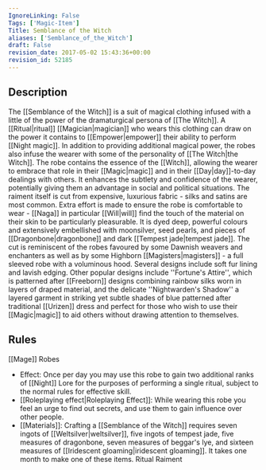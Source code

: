 ```yaml
---
IgnoreLinking: False
Tags: ['Magic-Item']
Title: Semblance of the Witch
aliases: ['Semblance_of_the_Witch']
draft: False
revision_date: 2017-05-02 15:43:36+00:00
revision_id: 52185
---
```


## Description
The [[Semblance of the Witch]] is a suit of magical clothing infused with a little of the power of the dramaturgical persona of [[The Witch]]. A [[Ritual|ritual]] [[Magician|magician]] who wears this clothing can draw on the power it contains to [[Empower|empower]] their ability to perform [[Night magic]]. In addition to providing additional magical power, the robes also infuse the wearer with some of the personality of [[The Witch|the Witch]].
The robe contains the essence of the [[Witch]], allowing the wearer to embrace that role in their [[Magic|magic]] and in their [[Day|day]]-to-day dealings with others. It enhances the subtlety and confidence of the wearer, potentially giving them an advantage in social and political situations.
The raiment itself is cut from expensive, luxurious fabric - silks and satins are most common. Extra effort is made to ensure the robe is comfortable to wear - [[Naga]] in particular [[Will|will]] find the touch of the material on their skin to be particularly pleasurable. It is dyed deep, powerful colours and extensively embellished with moonsilver, seed pearls, and pieces of [[Dragonbone|dragonbone]] and dark [[Tempest jade|tempest jade]]. The cut is reminiscent of the robes favoured by some Dawnish weavers and enchanters as well as by some Highborn [[Magisters|magisters]] - a full sleeved robe with a voluminous hood. Several designs include soft fur lining and lavish edging.
Other popular designs include ''Fortune's Attire'', which is patterned after [[Freeborn]] designs combining rainbow silks worn in layers of draped material, and the delicate ''Nightwarden's Shadow'' a layered garment in striking yet subtle shades of blue patterned after traditional [[Urizen]] dress and perfect for those who wish to use their [[Magic|magic]] to aid others without drawing attention to themselves.
## Rules
[[Mage]] Robes
* Effect: Once per day you may use this robe to gain two additional ranks of [[Night]] Lore for the purposes of performing a single ritual, subject to the normal rules for effective skill.
* [[Roleplaying effect|Roleplaying Effect]]: While wearing this robe you feel an urge to find out secrets, and use them to gain influence over other people.
* [[Materials]]: Crafting a [[Semblance of the Witch]] requires seven ingots of [[Weltsilver|weltsilver]], five ingots of tempest jade, five measures of dragonbone, seven measures of beggar's lye, and sixteen measures of [[Iridescent gloaming|iridescent gloaming]]. It takes one month to make one of these items.
Ritual Raiment